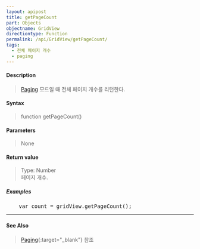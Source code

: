 ```yaml
---
layout: apipost
title: getPageCount
part: Objects
objectname: GridView
directiontype: Function
permalink: /api/GridView/getPageCount/
tags: 
  - 전체 페이지 개수
  - paging
---
```



#### Description

> [Paging](/api/features/Paging/) 모드일 때 전체 페이지 개수를 리턴한다.

#### Syntax

> function getPageCount()

#### Parameters

> None

#### Return value

> Type: Number  
> 페이지 개수.

##### Examples 

<pre class="prettyprint">
    var count = gridView.getPageCount();
</pre>

---

#### See Also

> [Paging](http://demo.realgrid.com/Demo/PagingRealtime#){:target="_blank"} 참조
